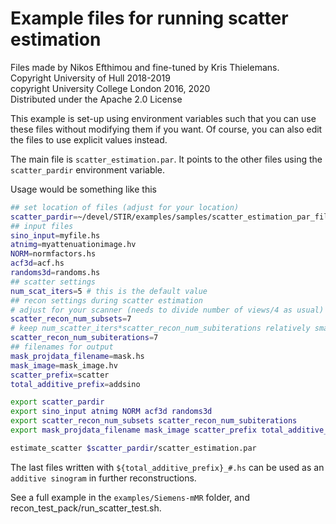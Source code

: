 # Example files for running scatter estimation

Files made by Nikos Efthimou and fine-tuned by Kris Thielemans.<br>
Copyright University of Hull 2018-2019<br>
copyright University College London 2016, 2020<br>
Distributed under the Apache 2.0 License


This example is set-up using environment variables such that you can use these
files without modifying them if you want. Of course, you can also edit the
files to use explicit values instead.

The main file is `scatter_estimation.par`. It points to the other files using
the `scatter_pardir` environment variable.

Usage would be something like this
```sh
## set location of files (adjust for your location)
scatter_pardir=~/devel/STIR/examples/samples/scatter_estimation_par_files
## input files
sino_input=myfile.hs
atnimg=myattenuationimage.hv
NORM=normfactors.hs
acf3d=acf.hs
randoms3d=randoms.hs
## scatter settings
num_scat_iters=5 # this is the default value
## recon settings during scatter estimation
# adjust for your scanner (needs to divide number of views/4 as usual)
scatter_recon_num_subsets=7
# keep num_scatter_iters*scatter_recon_num_subiterations relatively small as everything is at low resolution
scatter_recon_num_subiterations=7
## filenames for output
mask_projdata_filename=mask.hs
mask_image=mask_image.hv
scatter_prefix=scatter
total_additive_prefix=addsino

export scatter_pardir
export sino_input atnimg NORM acf3d randoms3d
export scatter_recon_num_subsets scatter_recon_num_subiterations
export mask_projdata_filename mask_image scatter_prefix total_additive_prefix

estimate_scatter $scatter_pardir/scatter_estimation.par
```
The last files written with `${total_additive_prefix}_#.hs` can be used as an
`additive sinogram` in further reconstructions.

See a full example in the `examples/Siemens-mMR` folder, and recon_test_pack/run_scatter_test.sh.
